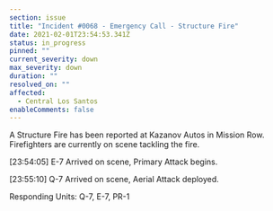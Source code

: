 ```yaml
---
section: issue
title: "Incident #0068 - Emergency Call - Structure Fire"
date: 2021-02-01T23:54:53.341Z
status: in_progress
pinned: ""
current_severity: down
max_severity: down
duration: ""
resolved_on: ""
affected:
  - Central Los Santos
enableComments: false
---
```

A Structure Fire has been reported at Kazanov Autos in Mission Row. Firefighters are currently on scene tackling the fire.

\[23:54:05] E-7 Arrived on scene, Primary Attack begins.

\[23:55:10] Q-7 Arrived on scene, Aerial Attack deployed.



Responding Units: Q-7, E-7, PR-1